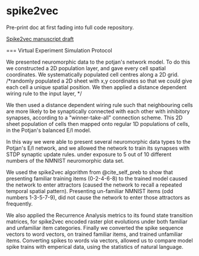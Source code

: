 # spike2vec
Pre-print doc at first fading into full code repository.

[Spike2vec manuscript draft](main.pdf)



=== Virtual Experiment Simulation Protocol

We presented neuromorphic data to the potjan's network model. To do this we constructed
a 2D population layer, and gave every cell spatial coordinates. We systematically populated cell centres along a 2D grid. 
/*randomly populated a 2D sheet with x,y coordinates so that we could give each cell a unique spatial position.
We then applied a distance dependent wiring rule to the input layer, */

We then used a distance dependent wiring rule such that neighbouring cells are more likely to be synaptically connected with each other with inhibitory synapses, according to a "winner-take-all" connection scheme.
This 2D sheet population of cells then mapped onto regular 1D populations of cells, in the Potjan's balanced E/I model.

In this way we were able to present several neuromorphic data types to the Potjan's E/I network, 
and we allowed the network to train its synapses with STDP synaptic update rules. 
under exposure to 5 out of 10 different numbers of the NMNIST neuromorphic data set.

We used the spike2vec algorithm from @cite_self_preb to show that presenting familiar training items (0-2-4-6-8) to the trained model caused the network to enter attractors (caused the network to recall a repeated temporal spatial pattern).
Presenting un-familiar NMNIST items (odd numbers 1-3-5-7-9), did not cause the network to enter those attractors as frequently.

We also applied the Recurrence Analysis metrics to its found state transition matrices, for spike2vec encoded raster plot evolutions under both familiar and unfamiliar item categories.
Finally we converted the spike sequence vectors to word vectors, on trained familiar items, and trained unfamiliar items. Converting spikes to words via vectors, allowed us to compare model spike trains with emperical data, using the statistics of natural language.
